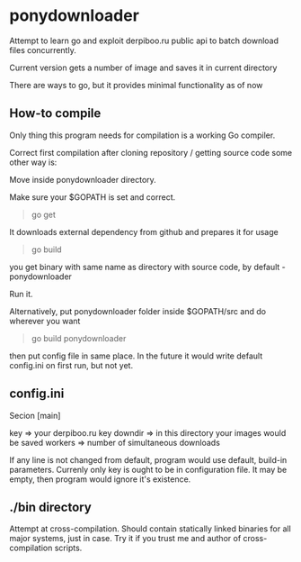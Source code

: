 ponydownloader
==============

Attempt to learn go and exploit derpiboo.ru public api to batch download files concurrently.

Current version gets a number of image and saves it in current directory

There are ways to go, but it provides minimal functionality as of now

How-to compile
--------------

Only thing this program needs for compilation  is a working Go compiler.

Correct first compilation after cloning repository / getting source code some other way is:

Move inside ponydownloader directory.

Make sure your $GOPATH is set and correct.

>go get

It downloads external dependency from github and prepares it for usage

>go build

you get binary with same name as directory with source code, by default - ponydownloader

Run it.

Alternatively, put ponydownloader folder inside $GOPATH/src and do wherever you want
>go build ponydownloader

then put config file in same place. In the future it would write default config.ini on first run, but not yet.

config.ini
----------

Secion [main]

key => your derpiboo.ru key
downdir => in this directory your images would be saved
workers => number of simultaneous downloads

If any line is not changed from default, program would use default, build-in parameters.
Currenly only key is ought to be in configuration file. It may be empty, then program would ignore it's existence. 

./bin directory
---------------

Attempt at cross-compilation. Should contain statically linked binaries for all major systems, just in case. Try it if you trust me and author of cross-compilation scripts.


